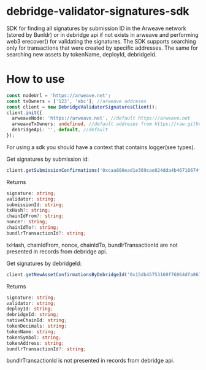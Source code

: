 # debridge-validator-signatures-sdk
SDK for finding all signatures by submission ID in the Arweave network (stored by Bunldr) or in debridge api if not exists in arweave and performing web3 erecover() for validating the signatures. 
The SDK supports searching only for transactions that were created by specific addresses. The same for searching new assets by tokenName, deployId, debridgeId.

# How to use

```typescript
const nodeUrl = 'https://arweave.net';
const txOwners = ['123', 'abc']; //arweave addreses
const client = new DebridgeValidatorSignaturesClient();
client.init({
  arweaveNode: 'https://arweave.net', //default https://arweave.net
  arweaveTxOwners: undefined, //default addreses from https://raw.githubusercontent.com/debridge-finance/list-validators/main/validators.json
  debridgeApi: '', default, //default
});
```

For using a sdk you should have a context that contains logger(see types).

Get signatures by submission id:
```typescript
client.getSubmissionConfirmations('0xcaa800ead1e369cae024dda4b46716674f88807416e7581a939d4f05db4002f4', context)
```

Returns
```typescript
signature: string;
validator: string;
submissionId: string;
txHash?: string;
chainIdFrom?: string;
nonce?: string;
chainIdTo?: string;
bundlrTransactionId?: string;
```
txHash, chainIdFrom, nonce, chainIdTo, bundlrTransactionId are not presented in records from debridge api.


Get signatures by debridgeId:
```typescript
client.getNewAssetConfirmationsByDebridgeId('0x15db45753160f76964dfa867510c9ede0ac87ac9ce24771de7efa0dab8251c1a', context)
```
Returns
```typescript
signature: string;
validator: string;
deployId: string;
debridgeId: string;
nativeChainId: string;
tokenDecimals: string;
tokenName: string;
tokenSymbol: string;
tokenAddress: string;
bundlrTransactionId?: string;
```
bundlrTransactionId is not presented in records from debridge api.
